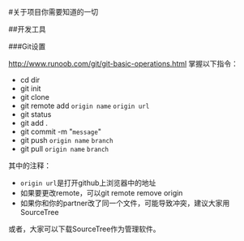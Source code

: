 
#关于项目你需要知道的一切


##开发工具

###Git设置

http://www.runoob.com/git/git-basic-operations.html
掌握以下指令：
- cd dir
- git init
- git clone
- git remote add `origin name` `origin url`
- git status
- git add .
- git commit -m "`message`"
- git push `origin name` `branch`
- git pull `origin name` `branch`

其中的注释：
- `origin url`是打开github上浏览器中的地址
- 如果要更改remote，可以git remote remove origin
- 如果你和你的partner改了同一个文件，可能导致冲突，建议大家用SourceTree

或者，大家可以下载SourceTree作为管理软件。
